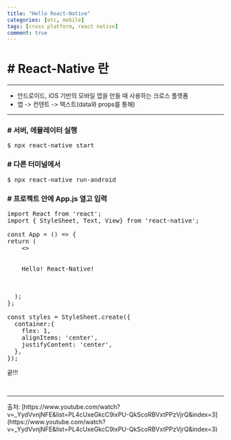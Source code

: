 ```yaml
---
title: "Hello React-Native"
categories: [etc, mobile]
tags: [cross platform, react native]
comment: true
---
```


# # React-Native 란

---

- 안드로이드, iOS 기반의 모바일 앱을 만들 때 사용하는 크로스 플랫폼
- 앱 -> 컨텐트 -> 텍스트(data와 props를 통해)

---

### # 서버, 에뮬레이터 실행

<pre>
$ npx react-native start
</pre>

### # 다른 터미널에서

<pre>
$ npx react-native run-android
</pre>

### # 프로젝트 안에 App.js 열고 입력

<pre>
import React from 'react';
import { StyleSheet, Text, View} from 'react-native';

const App = () => {
return (
    <>
    <View style={styles.container}>
    <View style={styles.header}>
    <Text>Hello! React-Native!</Text>
    </View>
    </View>
    </>
  );
};

const styles = StyleSheet.create({
  container:{
    flex: 1,
    alignItems: 'center',
    justifyContent: 'center',
  },
});
</pre>

끝!!!
<br>

<br>
<hr>
출처: [https://www.youtube.com/watch?v=_YydVvnjNFE&list=PL4cUxeGkcC9ixPU-QkScoRBVxtPPzVjrQ&index=3](https://www.youtube.com/watch?v=_YydVvnjNFE&list=PL4cUxeGkcC9ixPU-QkScoRBVxtPPzVjrQ&index=3)
